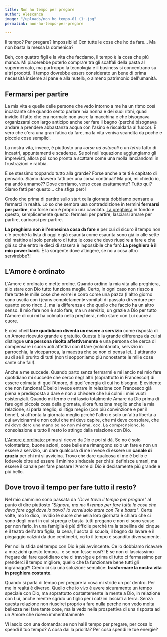 ```yaml
---
title: Non ho tempo per pregare
author: Alescanca
image: "/uploads/non ho tempo-01 (1).jpg"
permalink: non-ho-tempo-per-pregare

---
```

Il tempo? Per pregare? Impossibile! Con tutte le cose che ho da fare… Ma non basta la messa la domenica?

Beh, con quattro figli e la vita che facciamo, il tempo è la cosa che piú manca. Mi piacerebbe poterlo comprare tra gli scaffali della pasta al supermercato, ma purtroppo la tecnologia e il business si concentrano su altri prodotti. Il tempo dovrebbe essere considerato un bene di prima necessitá insieme al pane e alla nutella, o almeno patrimonio dell'umanitá.

## Fermarsi per partire

La mia vita e quelle delle persone che vedo intorno a me ha un ritmo cosí incalzante che quando sento parlare mia nonna e dei suoi ritmi, quasi invidio il fatto che era normale non avere la macchina e che bisognava organizzarsi con largo anticipo anche per fare il bagno (perché bisognava andare a prendere abbastanza acqua con l'asino e riscaldarla al fuoco).
È vero che c'era una gran fatica da fare, ma la vita veniva scandita da poche e piccole cose semplici.

La nostra vita, invece, è piuttosto una _corsa ad ostacoli_ o un _tetris_ fatto di incastri, appuntamenti e scadenze. Se poi nell'equazione aggiungiamo gli imprevisti, allora poi sono pronta a scattare come una molla lanciandomi in frustrazioni e rabbia.

E se stessimo toppando tutto alla grande? Forse anche a te ti è capitato di pensarlo. Siamo davvero fatti per una corsa continua? Ma poi, mi chiedo io, ma andó annamo?? Dove corriamo, verso cosa esattamente? Tutto qui? Siamo fatti per questo… che sfiga peró!

Credo che prima di partire sullo start della giornata dobbiamo pensare a fermarci in realtá. Lo so che sembra una contraddizione in termini **fermarsi per partire**, ma forse non è proprio una cavolata. [La preghiera](https://5p2p.it/2015/08/07/La-preghiera-quotidiana.html) in fondo è questo, semplicemente questo: fermarsi per partire, lasciarsi amare per partire, caricarsi per partire.

**La preghiera non è l'ennesima cosa da fare** e per cui di sicuro il tempo non c'è perché la lista di oggi è giá esaurita come esaurita sono giá io alle sette del mattino al solo pensiero di tutte le cose che devo riuscire a fare e che giá so che entro le dieci di stasera è impossibile che faró.**La preghiera è il mio power bank**. È la sorgente dove attingere, se no a cosa altro servirebbe?!

## L'Amore è ordinato

L'Amore è ordinato e mette ordine. Quando ordino la mia vita alla preghiera, allo stare con Dio tutto funziona meglio. Certo, in ogni caso non riesco a fare tutte le mille cose che vorrei e corro come una pazza (l'altro giorno sono uscita con i jeans completamente vomitati di passato di verdure per quanto sono rinco..), ma la differenza è che quello che faccio ha un altro senso. Il mio fare non è solo fare, ma un servizio, un grazie a Dio per tutto l'Amore di cui mi ha colmato nella preghiera, nello stare con Lui cuore a cuore.

E cosí che**il fare quotidiano diventa un essere a servizio** come risposta di un Amore ricevuto grande e gratuito. Questa è la grande differenza da cui si distingue **una persona risolta affettivamente** e una persona che cerca di compensare i suoi vuoti affettivi con il fare (volontariato, servizio in parrocchia, la viceparroca, la maestra che se non ci pensa lei…) attirando su di sé il prurito di tutti (non ti sopportiamo piú nonostante le mille cose sante che fai!).

Anche a me succede. Quando parto senza fermarmi e mi lancio nel mio fare quotidiano mi succede che cerco negli altri (soprattutto in Francesco!) di essere colmata di quell'Amore, di quell'energia di cui ho bisogno. È evidente che non funziona! È bello invece entrare in relazione con Francesco giá piena e predisposta a dare e non a chiedere che lui colmi i miei vuoti esistenziali. Quando mi fermo e mi lascio totalmente Amare da Dio prima di fare ogni piccola cosa della giornata, allora funziona meglio anche la mia relazione, si parla meglio, si litiga meglio (con piú convinzione e per il bene!), si affronta la giornata meglio perché l'altro è solo un'altra libertá a cui avvicinarmi e non colui che mi deve capire, che mi deve consolare, che mi deve dare una mano se no non mi ama, ecc. La comprensione, la consolazione e tutto il resto lo attingo dalla relazione con Dio.

[L'Amore è ordinato](https://5p2p.it/2014/02/28/amore-ordinato.html): prima si riceve da Dio e poi si dá. Se no è solo volontariato, buone azioni, cose belle ma rimangono solo un fare e non un essere a servizio, un dare qualcosa di me invece di essere un **canale di grazia** per chi mi si avvicina. Trovo che dare qualcosa di me è bello e lodevole oltre ad essere il minimo sindacale per chi si definisce umani, ma essere il canale per fare passare l'Amore di Dio è decisamente piú grande e piú bello.

## Dove trovo il tempo per fare tutto il resto?

Nel mio cammino sono passata da _"Dove trovo il tempo per pregare"_ al punto di dire piuttosto _"Signore, ma mo il tempo per fare tutte le cose che devo fare oggi dove lo trovo? Io vorrei solo stare con Te e basta"_. Certe volte, mo lo dico, invidio le suore che nella loro giornata è chiaro che ci sono degli orari in cui si prega e basta, tutti pregano e non ci sono scuse per non farlo. In una famiglia è piú difficile perché tra la tabellina del cinque e il teatro dell'altra figlia, la cena, l'uscita di scuola, il bagno da lavare e il piegaggio calzini da due centimetri, certo il tempo è scandito diversamente.

Per noi la sfida del tempo con Dio è piú avvincente. Ce lo dobbiamo ricavare a mozzichi questo tempo… e se non fosse cosí?! E se non ci lasciassimo fregare dal fare quotidiano che ci travolge e prima di tutto ci fermassimo per prenderci il tempo migliore, quello che fa funzionare bene tutti gli ingranaggi?! Credo ci sia una soluzione semplice: **trasformare la nostra vita in preghiera costante**.

Quando si parla di tempo per pregare la cosa mi stride un po' dentro. Per me in realtá è diverso. Quello che io vivo è avere sicuramente un tempo speciale con Dio, ma soprattutto costantemente la mente a Dio, in relazione con Lui, anche mentre sgrido un figlio per i calzini lasciati a terra. Senza questa relazione non riuscirei proprio a fare nulla perché non vedo molta bellezza nel fare tante cose, ma la vedo nella prospettiva di una risposta ad un Amore che ricevo immeritatamente.

Vi lascio con una domanda: se non hai il tempo per pregare, per cosa lo spendi il tuo tempo? A cosa dai la prioritá? Per cosa spendi le tue energie?
